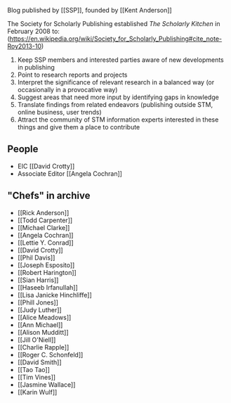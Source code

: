 Blog published by [[SSP]], founded by [[Kent Anderson]] 

The Society for Scholarly Publishing established _The Scholarly Kitchen_ in February 2008 to:(https://en.wikipedia.org/wiki/Society_for_Scholarly_Publishing#cite_note-Roy2013-10)

1.  Keep SSP members and interested parties aware of new developments in publishing
2.  Point to research reports and projects
3.  Interpret the significance of relevant research in a balanced way (or occasionally in a provocative way)
4.  Suggest areas that need more input by identifying gaps in knowledge
5.  Translate findings from related endeavors (publishing outside STM, online business, user trends)
6.  Attract the community of STM information experts interested in these things and give them a place to contribute


## People
- EIC [[David Crotty]]
- Associate Editor [[Angela Cochran]]

## "Chefs" in archive
- [[Rick Anderson]]
- [[Todd Carpenter]]
- [[Michael Clarke]]
- [[Angela Cochran]]
- [[Lettie Y. Conrad]]
- [[David Crotty]]
- [[Phil Davis]]
- [[Joseph Esposito]]
- [[Robert Harington]]
- [[Sian Harris]]
- [[Haseeb Irfanullah]]
- [[Lisa Janicke Hinchliffe]]
- [[Phill Jones]]
- [[Judy Luther]]
- [[Alice Meadows]]
- [[Ann Michael]]
- [[Alison Mudditt]]
- [[Jill O'Niell]]
- [[Charlie Rapple]]
- [[Roger C. Schonfeld]]
- [[David Smith]]
- [[Tao Tao]]
- [[Tim Vines]]
- [[Jasmine Wallace]]
- [[Karin Wulf]]